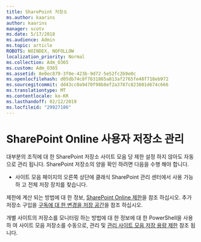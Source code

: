```yaml
---
title: SharePoint 저장소
ms.author: kaarins
author: kaarins
manager: scotv
ms.date: 5/17/2018
ms.audience: Admin
ms.topic: article
ROBOTS: NOINDEX, NOFOLLOW
localization_priority: Normal
ms.collection: Adm_O365
ms.custom: Adm_O365
ms.assetid: 8e0ec879-3f0e-423b-9d72-5e52fc2b9e0c
ms.openlocfilehash: d05db74c8f7631865a813af2765fe48f718eb972
ms.sourcegitcommit: dd43cc0a9470f98b8ef2a3787c823801d674c666
ms.translationtype: MT
ms.contentlocale: ko-KR
ms.lasthandoff: 02/12/2019
ms.locfileid: "29927186"
---
```

# <a name="manage-your-sharepoint-online-storage"></a>SharePoint Online 사용자 저장소 관리

대부분의 조직에 대 한 SharePoint 저장소 사이트 모음 당 제한 설정 하지 않아도 자동으로 관리 됩니다. SharePoint 저장소의 양을 확인 하려면 다음을 수행 해야 합니다.
  
- 사이트 모음 페이지의 오른쪽 상단에 클래식 SharePoint 관리 센터에서 사용 가능 하 고 전체 저장 장치를 찾습니다.
    
제한에 계산 되는 방법에 대 한 정보, [SharePoint Online 제한](https://go.microsoft.com/fwlink/p/?LinkID=856113)을 참조 하십시오. 추가 저장소 구입을 [구독에 대 한 변경을 저장 공간](https://go.microsoft.com/fwlink/?linkid=866428)을 참조 하십시오.
  
개별 사이트의 저장소를 모니터링 하는 방법에 대 한 정보에 대 한 PowerShell을 사용 하 여 사이트 모음 저장소를 수동으로, 관리 및 [관리 사이트 모음 저장 용량 제한](https://go.microsoft.com/fwlink/?linkid=867833) 참조 됩니다.
  

